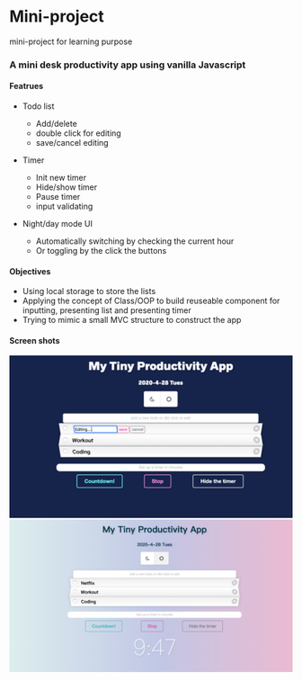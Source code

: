 # Mini-project

mini-project for learning purpose

### A mini desk productivity app using vanilla Javascript

#### Featrues

- Todo list

  - Add/delete
  - double click for editing
  - save/cancel editing

- Timer

  - Init new timer
  - Hide/show timer
  - Pause timer
  - input validating

- Night/day mode UI
  - Automatically switching by checking the current hour
  - Or toggling by the click the buttons

#### Objectives

- Using local storage to store the lists
- Applying the concept of Class/OOP to build reuseable component for inputting, presenting list and presenting timer
- Trying to mimic a small MVC structure to construct the app

#### Screen shots

![night-mode](night.png)
![day-mode](day.png)
